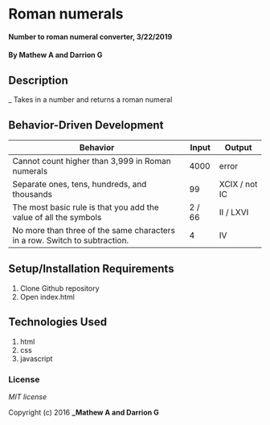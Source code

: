 # Roman numerals

#### Number to roman numeral converter, 3/22/2019

#### By **Mathew A and Darrion G**

## Description

_ Takes in a number and returns a roman numeral


## Behavior-Driven Development

|Behavior|Input|Output|
|-|-|-|
|Cannot count higher than 3,999 in Roman numerals| 4000| error|
|Separate ones, tens, hundreds, and thousands|99|XCIX / not IC|
|The most basic rule is that you add the value of all the symbols|2 / 66| II / LXVI|
|No more than three of the same characters in a row. Switch to subtraction.|4| IV|

## Setup/Installation Requirements

1. Clone Github repository
2. Open index.html

## Technologies Used

1. html
2. css
3. javascript

### License

*MIT license*

Copyright (c) 2016 **_Mathew A and Darrion G**
